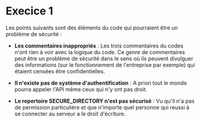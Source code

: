 # Execice 1

Les points suivants sont des éléments du code qui pourraient être un problème de sécurité :

- __Les commentaires inappropriés__ : Les trois commentaires du codes n'ont rien à voir avec la logique du code. Ce genre de commentaires peut être un problème de sécurité dans le sens où ils peuvent divulguer des informations (sur le fonctionnement de l'entreprise par exemple) qui étaient censées être confidentielles.

- __Il n'existe pas de système d'authentification__ : A priori tout le monde pourra appeler l'API même ceux qui n'y ont pas droit.

- __Le repertoire SECURE_DIRECTORY n'est pas sécurisé__ : Vu qu'il n'a pas de permission particulière et que n'importe quel personne qui reussi à se connecter au serveur a le droit d'écriture.